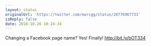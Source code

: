 ```yaml
---
layout: status
originalUrl: 'https://twitter.com/marcgg/status/28776967733'
isReply: false
date: 2010-10-26 10:24:34
---
```


Changing a Facebook page name? Yes! Finally! http://bit.ly/bOT334
